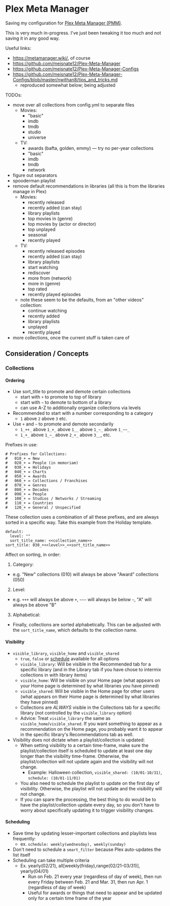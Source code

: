 # Plex Meta Manager

Saving my configuration for [Plex Meta Manager (PMM)](https://metamanager.wiki/).

This is very much in-progress. I've just been tweaking it too much and not saving it in any good way.

Useful links:

- https://metamanager.wiki/, of course
- https://github.com/meisnate12/Plex-Meta-Manager
- https://github.com/meisnate12/Plex-Meta-Manager-Configs
- https://github.com/meisnate12/Plex-Meta-Manager-Configs/blob/master/nwithan8/tips_and_tricks.md
  - reproduced somewhat below; being adjusted

TODOs:
- move over all collections from config.yml to separate files
  - Movies:
    - "basic"
    - imdb
    - tmdb
    - studio
    - universe
  - TV:
    - awards (bafta, golden, emmy) — try no per-year collections
    - "basic"
    - imdb
    - tmdb
    - network
- figure out separators
- spooderman playlist
- remove default recommendations in libraries (all this is from the libraries manage in Plex)
  - Movies:
    - recently released
    - recently added (can stay)
    - library playlists
    - top movies in (genre)
    - top movies by (actor or director)
    - top unplayed
    - seasonal
    - recently played
  - TV:
    - recently released episodes
    - recently added (can stay)
    - library playlists
    - start watching
    - rediscover
    - more from (network)
    - more in (genre)
    - top rated
    - recently played episodes
  - note these seem to be the defaults, from an "other videos" collection:
    - continue watching
    - recently added
    - library playlists
    - unplayed
    - recently played
- more collections, once the current stuff is taken care of

## Consideration / Concepts

### Collections

#### Ordering

- Use sort_title to promote and demote certain collections
    - start with `+` to promote to top of library
    - start with `~` to demote to bottom of a library
    - can use A-Z to additionally organize collections via levels
- Recommended to start with a number corresponding to a category
    - `1` above `2` above `3` etc.
- Use `+` and `~` to promote and demote secondarily
    - `1_++_` above `1_+_` above `1__` above `1_~_` above `1_~~_`
    - `1_+_` above `1_~_` above `2_+_` above `3__`, etc.

Prefixes in use:

```
# Prefixes for Collections:
#   010_+ = New
#   020_+ = People (in memoriam)
#   030_+ = Holidays
#   040_+ = Charts
#   050_+ = Awards
#   060_+ = Collections / Franchises
#   070_+ = Genres
#   080_+ = Decades
#   090_+ = People
#   100_+ = Studios / Networks / Streaming
#   110_+ = Countries
#   120_+ = General / Unspecified
```

These collection uses a combination of all these prefixes, and are always sorted in a specific way. Take this example from the Holiday template.

```
default:
  level: ""
  sort_title_name: <<collection_name>>
sort_title: 030_+<<level>>_<<sort_title_name>>
```

Affect on sorting, in order:

1. Category:
  - e.g. "New" collections (010) will always be above "Award" collections (050)
2. Level:
  - e.g. `+++` will always be above `+`, `~~~` will always be below `~`, "A" will always be above "B"
3. Alphabetical:
  - Finally, collections are sorted alphabetically. This can be adjusted with the `sort_title_name`, which defaults to the collection name.

#### Visibility

- `visible_library`, `visible_home` and `visible_shared`
    - `true`, `false` or [schedule](https://github.com/meisnate12/Plex-Meta-Manager/wiki/Schedule-Detail) available for
      all options
    - `visible_library`: Will be visible in the Recommended tab for a specific library (and in the Library tab if you have chose to intermix collections in with library items)
    - `visible_home`: Will be visible on your Home page (what appears on your Home page is determined by what libraries you have pinned)
    - `visible_shared`: Will be visible in the Home page for other users (what appears on their Home page is determined by what libraries they have pinned)
    - Collections are *ALWAYS* visible in the Collections tab for a specific library (not controlled by the `visible_library` option)
    - Advice: Treat `visible_library` the same as `visible_home`/`visible_shared`. If you want something to appear as a recommendation on the Home page, you probably want it to appear in the specific library's Recommendations tab as well.
- Visibility does not dictate when a playlist/collection is updated:
    - When setting visibility to a certain time-frame, make sure the playlist/collection itself is scheduled to update at least one day longer than the visibility time-frame. Otherwise, the playlist/collection will not update again and the visibility will not change.
        - Example: Halloween collection, `visible_shared: (10/01-10/31)`, `schedule: (10/01-11/01)`
    - You also need to schedule the playlist to update on the first day of visibility. Otherwise, the playlist will not update and the visibility will not change.
    - If you can spare the processing, the best thing to do would be to have the playlist/collection update every day, so you don't have to worry about specifically updating it to trigger visibility changes.

#### Scheduling

- Save time by updating lesser-important collections and playlists less frequently:
    - ex. `schedule: weekly(wednesday), weekly(sunday)`
- Don't need to schedule a `smart_filter` because Plex auto-updates the list itself
- Scheduling can take multiple criteria
  - Ex. yearly(02/21), all[weekly(friday),range(02/21-03/31)], yearly(04/01)
    - Run on Feb. 21 every year (regardless of day of week), then run every Friday between Feb. 21 and Mar. 31, then run Apr. 1 (regardless of day of week)
    - Useful for awards or things that need to appear and be updated only for a certain time frame of the year

